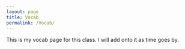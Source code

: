 ```yaml
---
layout: page
title: Vocab 
permalink: /Vocab/
---
```

This is my vocab page for this class. I will add onto it as time goes by. 
